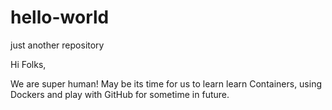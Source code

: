 # hello-world
just another repository

Hi Folks,

We are super human! May be its time for us to learn learn Containers, using Dockers and play with GitHub for sometime in future.
  
    
